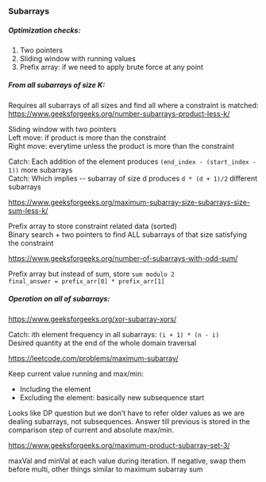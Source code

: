 ### Subarrays

##### Optimization checks: <br />
1. Two pointers 
2. Sliding window with running values 
3. Prefix array: if we need to apply brute force at any point 

##### From all subarrays of size K:

Requires all subarrays of all sizes and find all where a constraint is matched: <br />
https://www.geeksforgeeks.org/number-subarrays-product-less-k/

Sliding window with two pointers <br />
Left move: if product is more than the constraint <br />
Right move: everytime unless the product is more than the constraint 

Catch: Each addition of the element produces `(end_index - (start_index - 1))` more subarrays <br />
Catch: Which implies -- subarray of size d produces `d * (d + 1)/2` different subarrays

https://www.geeksforgeeks.org/maximum-subarray-size-subarrays-size-sum-less-k/

Prefix array to store constraint related data (sorted) <br />
Binary search + two pointers to find ALL subarrays of that size satisfying the constraint

https://www.geeksforgeeks.org/number-of-subarrays-with-odd-sum/

Prefix array but instead of sum, store `sum modulo 2` <br />
`final_answer = prefix_arr[0] * prefix_arr[1]`


##### Operation on all of subarrays:
https://www.geeksforgeeks.org/xor-subarray-xors/

Catch: ith element frequency in all subarrays: `(i + 1) * (n - i)` <br />
Desired quantity at the end of the whole domain traversal 

https://leetcode.com/problems/maximum-subarray/

Keep current value running and max/min: <br />
* Including the element <br />
* Excluding the element: basically new subsequence start <br />

Looks like DP question but we don’t have to refer older values as we are dealing subarrays, not subsequences. Answer till  previous is stored in the comparison step of current and absolute max/min.

https://www.geeksforgeeks.org/maximum-product-subarray-set-3/

maxVal and minVal at each value during iteration. If negative, swap them before multi, other things similar to maximum subarray sum
